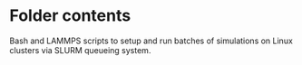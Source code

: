 # Folder contents
Bash and LAMMPS scripts to setup and run batches of simulations on Linux clusters via SLURM queueing system.